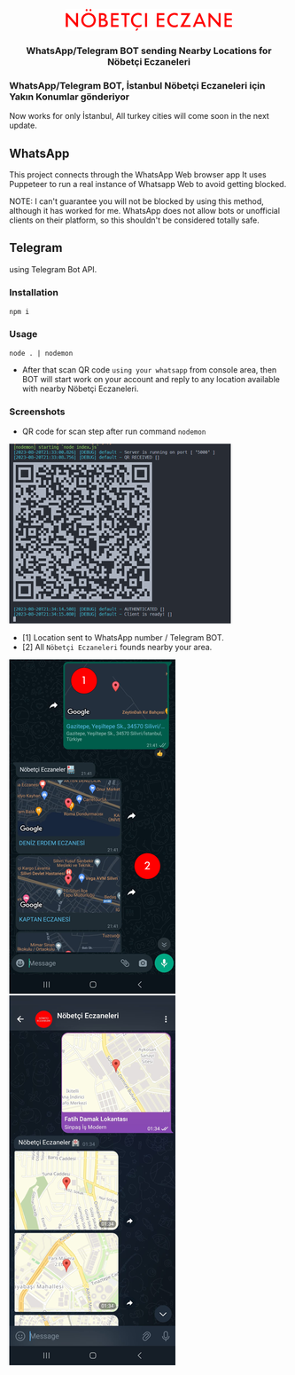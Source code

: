 <div align="center">
    <img src="./assets/images/logo.png" alt="Nöbetçi Eczaneleri" />
</div>
<h3 align="center">
WhatsApp/Telegram BOT sending Nearby Locations for Nöbetçi Eczaneleri
</h3>

### WhatsApp/Telegram BOT, İstanbul Nöbetçi Eczaneleri için Yakın Konumlar gönderiyor

Now works for only İstanbul, All turkey cities will come soon in the next update.

## WhatsApp

This project connects through the WhatsApp Web browser app
It uses Puppeteer to run a real instance of Whatsapp Web to avoid getting blocked.

NOTE: I can't guarantee you will not be blocked by using this method, although it has worked for me. WhatsApp does not allow bots or unofficial clients on their platform, so this shouldn't be considered totally safe.

## Telegram
using Telegram Bot API.
### Installation
```
npm i
```
### Usage
```
node . | nodemon
```
- After that scan QR code `using your whatsapp` from console area, then BOT will start work on your account and reply to any location available with nearby Nöbetçi Eczaneleri.

### Screenshots

- QR code for scan step after run command `nodemon`

![Nöbetçi Eczaneleri](./assets/images/run.png)

- [1] Location sent to WhatsApp number / Telegram BOT.
- [2] All `Nöbetçi Eczaneleri` founds nearby your area.

![Nöbetçi Eczaneleri](./assets/images/run-2.png)
![Nöbetçi Eczaneleri](./assets/images/run-3.png)


